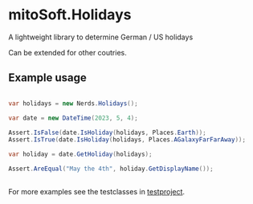 # mitoSoft.Holidays
A lightweight library to determine German / US holidays

Can be extended for other coutries.

## Example usage

```c#

var holidays = new Nerds.Holidays();

var date = new DateTime(2023, 5, 4);

Assert.IsFalse(date.IsHoliday(holidays, Places.Earth));
Assert.IsTrue(date.IsHoliday(holidays, Places.AGalaxyFarFarAway));

var holiday = date.GetHoliday(holidays);

Assert.AreEqual("May the 4th", holiday.GetDisplayName());
  
```

For more examples see the testclasses in [testproject](mitoSoft.Holidays.Tests).